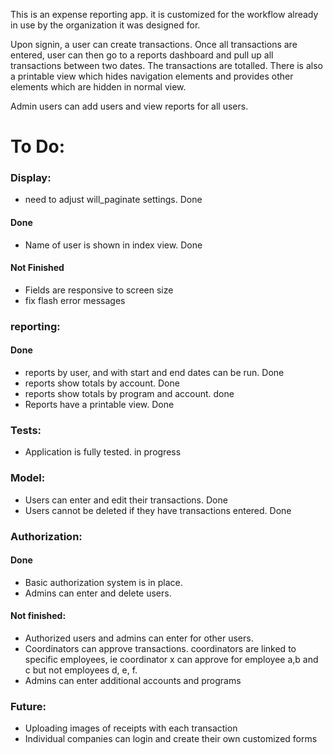 This is an expense reporting app.  it is customized for the workflow already in use by
the organization it was designed for.  

Upon signin, a user can create transactions. Once all transactions are entered, user can then 
go to a reports dashboard and pull up all transactions between two dates.  The transactions are 
totalled.  There is also a printable view which hides navigation elements and provides other
elements which are hidden in normal view.  

Admin users can add users and view reports for all users.  


# To Do:

### Display: 

- need to adjust will_paginate settings. Done

#### Done

- Name of user is shown in index view. Done

#### Not Finished

- Fields are responsive to screen size
- fix flash error messages


### reporting:

#### Done

- reports by user, and with start and end dates can be run.  Done
- reports show totals by account. Done
- reports show totals by program and account. done
- Reports have a printable view. Done


### Tests:  

- Application is fully tested.  in progress


### Model: 

- Users can enter and edit their transactions. Done
- Users cannot be deleted if they have transactions entered.  Done

### Authorization:

#### Done

- Basic authorization system is in place. 
- Admins can enter and delete users.

#### Not finished:

- Authorized users and admins can enter for other users.  
- Coordinators can approve transactions. coordinators are linked to specific employees, ie coordinator x can approve for employee a,b and c but not employees d, e, f.
- Admins can enter additional accounts and programs

### Future:  

- Uploading images of receipts with each transaction
- Individual companies can login and create their own customized forms


